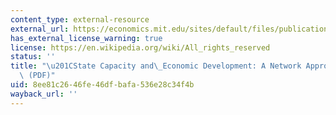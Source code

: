 ```yaml
---
content_type: external-resource
external_url: https://economics.mit.edu/sites/default/files/publications/State%20Capacity%20and%20Economic%20Development%20-%20A%20Networ.pdf
has_external_license_warning: true
license: https://en.wikipedia.org/wiki/All_rights_reserved
status: ''
title: "\u201CState Capacity and\_Economic Development: A Network Approach.\u201D\
  \ (PDF)"
uid: 8ee81c26-46fe-46df-bafa-536e28c34f4b
wayback_url: ''
---
```


